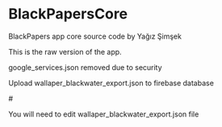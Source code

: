 # BlackPapersCore
BlackPapers app core source code by Yağız Şimşek
<p>This is the raw version of the app.</p>
<p>google_services.json removed due to security</p>
<p>Upload wallaper_blackwater_export.json to firebase database</p>
#<p>You will need to edit wallaper_blackwater_export.json file</p>

